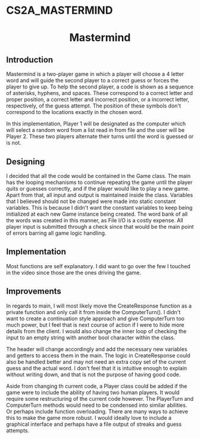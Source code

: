 # CS2A_MASTERMIND

<h1 align="center"> Mastermind </h1>

<h2> Introduction </h2>

<p>Mastermind is a two-player game in which a player will choose a 4 letter word and will guide the second player to a correct guess or forces  the player to give up. To help the second player, a code is shown as a sequence of asterisks, hyphens, and spaces.  These correspond to a correct letter and proper position, a correct letter and incorrect position, or a incorrect letter, respectively, of the guess attempt. The position of these symbols don't correspond to the locations exactly in the chosen word.
</p>

<p>In this implementation, Player 1 will be designated as the computer which will select a random word from a list read in from file and the user will be Player 2. These two players alternate their turns until the word is guessed or is not. 
</p>

<h2> Designing </h2>
<p>
  I decided that all the code would be contained in the Game class. The main has the looping mechanisms to continue repeating the game until the player quits or guesses correctly, and if the player would like to play a new game. Apart from that, all input and output is maintained inside the class. Variables that I believed should not be changed were made into static constant variables. This is because I didn't want the constant variables to keep being initialized at each new Game instance being created. The word bank of all the words was created in this manner, as File I/O is a costly expense. All player input is submitted through a check since that would be the main point of errors barring all game logic handling. 
</p>

<h2> Implementation </h2>
<p>
  Most functions are self explanatory. I did want to go over the few I touched in the video since those are the ones driving the game.
 </p>




<h2> Improvements </h2>
<p>
  In regards to main, I will most likely move the CreateResponse function as a private function and only call it from inside the ComputerTurn(). I didn't want to create a continuation style approach and give ComputerTurn too much power, but I feel that is next course of action if I were to hide more details from the client. I would also change the inner loop of checking the input to an empty string with another bool character within the class. 
</p>

<p>
The header will change accordingly and add the necessary new variables and getters to access them in the main. The logic in CreateResponse could also be handled better and may not need an extra copy set of the current guess and the actual word. I don't feel that it is intuitive enough to explain without writing down, and that is not the purpose of having good code. 
</p>

<p>
Aside from changing th current code, a Player class could be added if the game were to include the ability of having two human players. It would require some restructuring of the current code however. The PlayerTurn and ComputerTurn methods would need to be condensed into similar abilities. Or perhaps include function overloading. There are many ways to achieve this to make the game more robust. I would ideally love to include a graphical interface and perhaps have a file output of streaks and guess attempts. 
</p>
